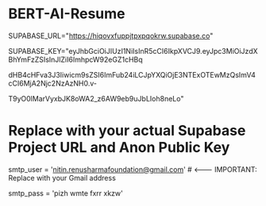 # BERT-AI-Resume

SUPABASE_URL="https://hiqovxfuppjtpxpqokrw.supabase.co"

SUPABASE_KEY="eyJhbGciOiJIUzI1NiIsInR5cCI6IkpXVCJ9.eyJpc3MiOiJzdXBhYmFzZSIsInJlZiI6ImhpcW92eGZ1cHBq

dHB4cHFva3J3Iiwicm9sZSI6ImFub24iLCJpYXQiOjE3NTExOTEwMzQsImV4cCI6MjA2Njc2NzAzNH0.v-

T9yO0lMarVyxbJK8oWA2_z6AW9eb9uJbLIoh8neLo"

# Replace with your actual Supabase Project URL and Anon Public Key

smtp_user = 'nitin.renusharmafoundation@gmail.com'  # <--- IMPORTANT: Replace with your Gmail address

smtp_pass = 'pizh wmte fxrr xkzw'
